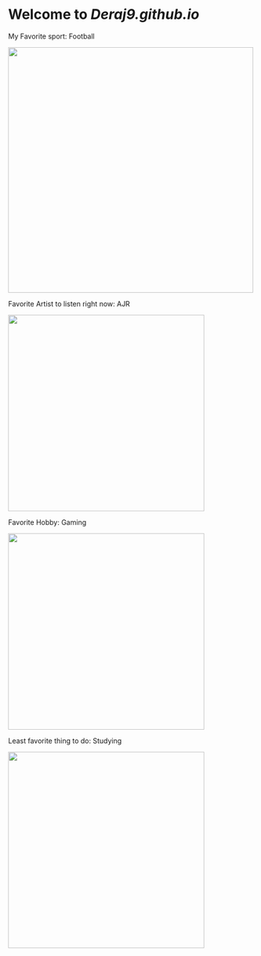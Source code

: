 # Welcome to *Deraj9.github.io*

My Favorite sport:
Football

<img src="https://user-images.githubusercontent.com/118234186/203453561-08dd347e-d7bd-41d1-b44e-e59b7900d8fc.png" width="500"> 

Favorite Artist to listen right now:
AJR


<img src="https://user-images.githubusercontent.com/118234186/203761949-97d08f56-3976-4cb1-8bb7-3d85e97bcc0e.png" width="400"> 

Favorite Hobby:
Gaming

<img src="https://user-images.githubusercontent.com/118234186/203764307-9809c14f-7797-4754-9525-75b305d90543.png" width="400"> 

Least favorite thing to do:
Studying

<img src="https://user-images.githubusercontent.com/118234186/203765328-debb2291-d867-4871-9e74-3a0c2450f22d.png" width="400">
